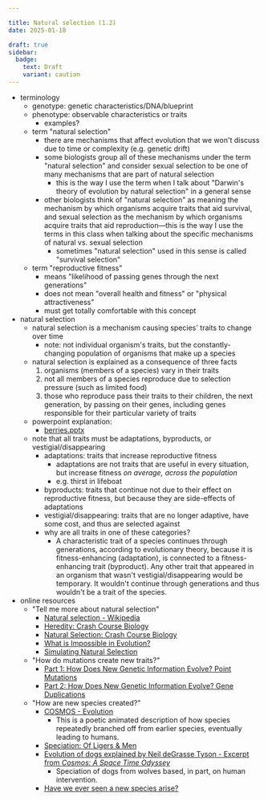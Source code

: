 ```yaml
---

title: Natural selection (1.2)
date: 2025-01-18

draft: true
sidebar:
  badge:
    text: Draft
    variant: caution
---
```


- terminology
	- genotype: genetic characteristics/DNA/blueprint
	- phenotype: observable characteristics or traits
		- examples?
	- term "natural selection"
		- there are mechanisms that affect evolution that we won't discuss due to time or complexity (e.g. genetic drift)
		- some biologists group all of these mechanisms under the term "natural selection" and consider sexual selection to be one of many mechanisms that are part of natural selection
			- this is the way I use the term when I talk about "Darwin's theory of evolution by natural selection" in a general sense
		- other biologists think of "natural selection" as meaning the mechanism by which organisms acquire traits that aid survival, and sexual selection as the mechanism by which organisms acquire traits that aid reproduction—this is the way I use the terms in this class when talking about the specific mechanisms of natural vs. sexual selection
			- sometimes "natural selection" used in this sense is called "survival selection"
	- term "reproductive fitness"
		- means "likelihood of passing genes through the next generations"
		- does not mean "overall health and fitness" or "physical attractiveness"
		- must get totally comfortable with this concept
- natural selection
	- natural selection is a mechanism causing species' traits to change over time
		- note: not individual organism's traits, but the constantly-changing population of organisms that make up a species
	- natural selection is explained as a consequence of three facts
		1. organisms (members of a species) vary in their traits
		2. not all members of a species reproduce due to selection pressure (such as limited food)
		3. those who reproduce pass their traits to their children, the next generation, by passing on their genes, including genes responsible for their particular variety of traits
	- powerpoint explanation:
		- [berries.pptx](/downloads/evolution-berries.pptx)
	- note that all traits must be adaptations, byproducts, or vestigial/disappearing
		- adaptations: traits that increase reproductive fitness
			- adaptations are not traits that are useful in every situation, but increase fitness *on average, across the population*
			- e.g. thirst in lifeboat
		- byproducts: traits that continue not due to their effect on reproductive fitness, but because they are side-effects of adaptations
		- vestigial/disappearing: traits that are no longer adaptive, have some cost, and thus are selected against
		- why are all traits in one of these categories?
			- A characteristic trait of a species continues through generations, according to evolutionary theory, because it is fitness-enhancing (adaptation), is connected to a fitness-enhancing trait (byproduct). Any other trait that appeared in an organism that wasn't vestigial/disappearing would be temporary. It wouldn't continue through generations and thus wouldn't be a trait of the species.
- online resources
	- "Tell me more about natural selection"
		- [Natural selection - Wikipedia](https://en.wikipedia.org/wiki/Natural_selection)
		- [Heredity: Crash Course Biology](https://www.youtube.com/watch?v=CBezq1fFUEA)
		- [Natural Selection: Crash Course Biology](https://www.youtube.com/watch?v=aTftyFboC_M)
		- [What is Impossible in Evolution?](https://www.youtube.com/watch?v=YkS1U5lfSRw)
		- [Simulating Natural Selection](https://www.youtube.com/watch?v=0ZGbIKd0XrM)
	- "How do mutations create new traits?"
		- [Part 1: How Does New Genetic Information Evolve? Point Mutations](https://www.youtube.com/watch?v=DlhpvcgK_28)
		- [Part 2: How Does New Genetic Information Evolve? Gene Duplications](https://www.youtube.com/watch?v=G4VINRUe_o4)
	- "How are new species created?"
		- [COSMOS - Evolution](https://www.youtube.com/watch?v=gZpsVSVRsZk)
			- This is a poetic animated description of how species repeatedly branched off from earlier species, eventually leading to humans.
		- [Speciation: Of Ligers & Men](https://www.youtube.com/watch?v=2oKlKmrbLoU)
		- [Evolution of dogs explained by Neil deGrasse Tyson - Excerpt from _Cosmos: A Space Time Odyssey_](https://www.youtube.com/watch?v=aQHBmY6LbiA)
			- Speciation of dogs from wolves based, in part, on human intervention.
		- [Have we ever seen a new species arise?](https://youtu.be/c_jyHp3bmEw?t=327)
